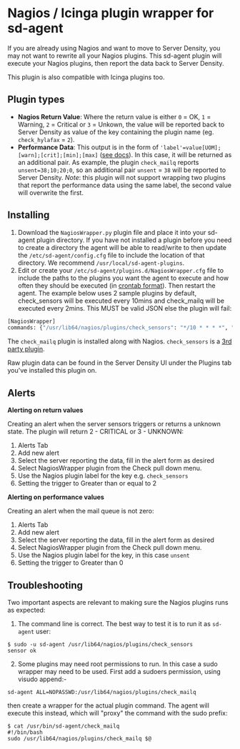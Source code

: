 Nagios / Icinga plugin wrapper for sd-agent
==============

If you are already using Nagios and want to move to Server Density, you may not want to rewrite all your Nagios plugins. This sd-agent plugin will execute your Nagios plugins, then report the data back to Server Density.

This plugin is also compatible with Icinga plugins too.

Plugin types
------------

* **Nagios Return Value**: Where the return value is either `0` = OK, `1` = Warning, `2` = Critical or `3` = Unkown, the value will be reported back to Server Density as value of the key containing the plugin name (eg. `check_hylafax` = `2`).
* **Performance Data**: This output is in the form of `'label'=value[UOM];[warn];[crit];[min];[max]` ([see docs](http://nagiosplug.sourceforge.net/developer-guidelines.html#AEN201)). In this case, it will be returned as an additional pair. As example, the plugin `check_mailq` reports `unsent=38;10;20;0`, so an additional pair `unsent` = `38` will be reported  to Server Density. *Note*: this plugin will not support wrapping two plugins that report the performance data using the same label, the second value will overwrite the first.

Installing
----------

1. Download the `NagiosWrapper.py` plugin file and place it into your sd-agent plugin directory. If you have not installed a plugin before you need to create a directory the agent will be able to read/write to then update the `/etc/sd-agent/config.cfg` file to include the location of that directory. We recommend `/usr/local/sd-agent-plugins`.
2. Edit or create your `/etc/sd-agent/plugins.d/NagiosWrapper.cfg` file to include the paths to the plugins you want the agent to execute and how often they should be executed (in [crontab format](https://en.wikipedia.org/wiki/Cron#Overview)). Then restart the agent. The example below uses 2 sample plugins by default, check_sensors will be executed every 10mins and check_mailq will be executed every 2mins. This MUST be valid JSON else the plugin will fail:

```python
[NagiosWrapper]
commands: {"/usr/lib64/nagios/plugins/check_sensors": "*/10 * * * *", "/usr/bin/sd-agent/check_mailq -w 10 -c 20 -M postfix": "*/2 * * * *"}

```

The `check_mailq` plugin is installed along with Nagios. `check_sensors` is a [3rd party plugin](http://exchange.nagios.org/directory/Plugins/System-Metrics/Environmental/check_sensors/details).

Raw plugin data can be found in the Server Density UI under the Plugins tab you've installed this plugin on.

Alerts
------

**Alerting on return values**

Creating an alert when the server sensors triggers or returns a unknown state. The plugin will return 2 - CRITICAL or 3 - UNKNOWN:

1. Alerts Tab
2. Add new alert
3. Select the server reporting the data, fill in the alert form as desired
4. Select NagiosWrapper plugin from the Check pull down menu.
5. Use the Nagios plugin label for the key e.g. `check_sensors`
5. Setting the trigger to Greater than or equal to 2

**Alerting on performance values**

Creating an alert when the mail queue is not zero:

1. Alerts Tab
2. Add new alert
3. Select the server reporting the data, fill in the alert form as desired
4. Select NagiosWrapper plugin from the Check pull down menu.
5. Use the Nagios plugin label for the key, in this case `unsent`
6. Setting the trigger to Greater than 0

Troubleshooting
---------------
Two important aspects are relevant to making sure the Nagios plugins runs as expected:

1. The command line is correct. The best way to test it is to run it as `sd-agent` user:

```
$ sudo -u sd-agent /usr/lib64/nagios/plugins/check_sensors
sensor ok
```
2. Some plugins may need root permissions to run. In this case a sudo wrapper may need to be used. First add a sudoers permission, using visudo append:-
```
sd-agent ALL=NOPASSWD:/usr/lib64/nagios/plugins/check_mailq
```
then create a wrapper for the actual plugin command. The agent will execute this instead, which will "proxy" the command with the sudo prefix:

```
$ cat /usr/bin/sd-agent/check_mailq
#!/bin/bash
sudo /usr/lib64/nagios/plugins/check_mailq $@
```
